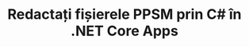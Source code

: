 ---
############################# Static ############################
layout: "autogen"
draft: false
path: "ro/redaction/net/text/ppsm"
otherformats: CSV DOC DOCM DOCX DOT DOTM DOTX PDF POT POTM PPS PPSX PPT PPTM PPTX RTF XLS XLSM XLSX XLT XLTM XLTX  

############################# Head ############################
head_title: "Redactați informațiile sensibile din PPSM documente prin .NET Core"
head_description: "Aplicați redactarea textului folosind expresia exactă sau expresia regulată pentru documente de diferite formate"

############################# Header ############################
title: "Redactați fișierele PPSM prin C# în .NET Core Apps"
description: "Căutați și înlocuiți text în documente Office și OpenOffice, foi de calcul și prezentări, precum și PPSM pe Windows, Linux și macOS"

################### SubMenu/Download Button #####################
submenu:
    enable: true

############################# About ############################
about:
    enable: true
    title: "Redactarea documentelor pentru API-ul .NET"
    content: |
        O interfață unică independentă de format pentru redactarea informațiilor sensibile și clasificate din documentele și imaginile PDF, Word, Excel, PowerPoint, inclusiv posibilitatea de a modifica metadatele și de a elimina comentariile. Cu instrumentul GroupDocs.Redaction for .NET puteți redacta text și salva documentul redactat în PDF, transformând toate paginile în imagini raster sau păstrați documentul în formatul original pentru editare ulterioară.

############################# Steps ############################
steps:
    enable: true
    title_left: "Redactați textul exact din PPSM prin C#"
    content_left: |
        [GroupDocs.Redaction](ro//redaction/net/) facilitează pentru .NET dezvoltatorii să adauge PPSM funcția de redactare a fișierelor cu câțiva pași simpli.

        *   Creați o instanță a clasei [Redactor](https://apireference.groupdocs.com/redaction/net/groupdocs.redaction/redactor) și încărcați fișierul PPSM
        *   Creați o instanță a clasei [ExactPhraseRedaction](https://apireference.groupdocs.com/redaction/net/groupdocs.redaction.redactions/exactphraseredaction) pentru a găsi și înlocui textul
        *   Apelați metoda [Redactor.Apply](https://apireference.groupdocs.com/redaction/net/groupdocs.redaction/redactor/methods/apply/index) cu obiectul ExactPhraseRedaction
        
    title_right: "Începeți cu Redaction API"
    content_right: |
        Instalați din linia de comandă ca ```nuget install GroupDocs.Redaction``` sau prin Consola Manager de pachete din Visual Studio cu ```Install-Package GroupDocs.Redaction```. 
        Ca alternativă, obțineți programul de instalare MSI offline sau DLL-urile într-un fișier ZIP de la [descărcări](https://downloads.groupdocs.com/redaction/net) și faceți referire la el în proiectul dvs. manual.  
        
    code: |
        ```cs
        using (Redactor redactor = new Redactor(@"sample.ppsm"))
        {
        	redactor.Apply(new ExactPhraseRedaction("John Doe", new ReplacementOptions("[personal]")));
        	redactor.Save();
        }
        ```

############################# Demos ############################
demos:
    enable: true
############################# About Formats ############################
about_formats:
    enable: true
############################# More Formats ############################
more_formats:
    enable: true

############################# Back to top ###############################
back_to_top:
    enable: true
---